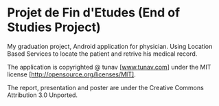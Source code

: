 Projet de Fin d'Etudes (End of Studies Project)
===

My graduation project, Android application for physician. Using Location Based Services to locate the patient and retrive his medical record.

The application is copyrighted @ tunav [www.tunav.com] under the MIT license
[http://opensource.org/licenses/MIT].

The report, presentation and poster are under the Creative Commons Attribution
3.0 Unported.